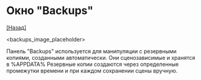 # Окно "Backups"

[[Назад]](@UI)

<backups_image_placeholder>

Панель "Backups" используется для манипуляции с резервными копиями, созданными автоматически. Они сценозависимые и хранятся в %APPDATA% 
Резервные копии создаются через определенные промежутки времени и при каждом сохранении сцены вручную.